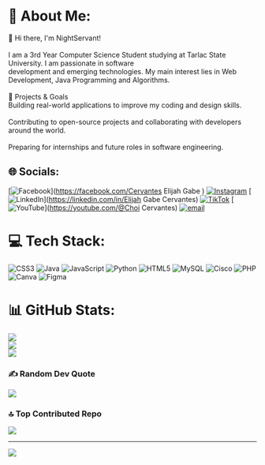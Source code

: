 # 💫 About Me:
👋 Hi there, I'm NightServant!<br><br>I am a 3rd Year Computer Science Student studying at Tarlac State University. I am passionate in software <br>development and emerging technologies. My main interest lies in Web Development, Java Programming and Algorithms.<br><br>🚀 Projects & Goals<br>Building real-world applications to improve my coding and design skills.<br><br>Contributing to open-source projects and collaborating with developers around the world.<br><br>Preparing for internships and future roles in software engineering.<br>


## 🌐 Socials:
[![Facebook](https://img.shields.io/badge/Facebook-%231877F2.svg?logo=Facebook&logoColor=white)](https://facebook.com/Cervantes Elijah Gabe ) [![Instagram](https://img.shields.io/badge/Instagram-%23E4405F.svg?logo=Instagram&logoColor=white)](https://instagram.com/gabe0307_) [![LinkedIn](https://img.shields.io/badge/LinkedIn-%230077B5.svg?logo=linkedin&logoColor=white)](https://linkedin.com/in/Elijah Gabe Cervantes) [![TikTok](https://img.shields.io/badge/TikTok-%23000000.svg?logo=TikTok&logoColor=white)](https://tiktok.com/@sleepy.je) [![YouTube](https://img.shields.io/badge/YouTube-%23FF0000.svg?logo=YouTube&logoColor=white)](https://youtube.com/@Choi Cervantes) [![email](https://img.shields.io/badge/Email-D14836?logo=gmail&logoColor=white)](mailto:egabecervantes@gmail.com) 

# 💻 Tech Stack:
![CSS3](https://img.shields.io/badge/css3-%231572B6.svg?style=for-the-badge&logo=css3&logoColor=white) ![Java](https://img.shields.io/badge/java-%23ED8B00.svg?style=for-the-badge&logo=openjdk&logoColor=white) ![JavaScript](https://img.shields.io/badge/javascript-%23323330.svg?style=for-the-badge&logo=javascript&logoColor=%23F7DF1E) ![Python](https://img.shields.io/badge/python-3670A0?style=for-the-badge&logo=python&logoColor=ffdd54) ![HTML5](https://img.shields.io/badge/html5-%23E34F26.svg?style=for-the-badge&logo=html5&logoColor=white) ![MySQL](https://img.shields.io/badge/mysql-4479A1.svg?style=for-the-badge&logo=mysql&logoColor=white) ![Cisco](https://img.shields.io/badge/cisco-%23049fd9.svg?style=for-the-badge&logo=cisco&logoColor=black) ![PHP](https://img.shields.io/badge/php-%23777BB4.svg?style=for-the-badge&logo=php&logoColor=white) ![Canva](https://img.shields.io/badge/Canva-%2300C4CC.svg?style=for-the-badge&logo=Canva&logoColor=white) ![Figma](https://img.shields.io/badge/figma-%23F24E1E.svg?style=for-the-badge&logo=figma&logoColor=white)
# 📊 GitHub Stats:
![](https://github-readme-stats.vercel.app/api?username=NightServant&theme=aura&hide_border=false&include_all_commits=true&count_private=true)<br/>
![](https://nirzak-streak-stats.vercel.app/?user=NightServant&theme=aura&hide_border=false)<br/>
![](https://github-readme-stats.vercel.app/api/top-langs/?username=NightServant&theme=aura&hide_border=false&include_all_commits=true&count_private=true&layout=compact)

### ✍️ Random Dev Quote
![](https://quotes-github-readme.vercel.app/api?type=horizontal&theme=radical)

### 🔝 Top Contributed Repo
![](https://github-contributor-stats.vercel.app/api?username=NightServant&limit=5&theme=aura&combine_all_yearly_contributions=true)

---
[![](https://visitcount.itsvg.in/api?id=NightServant&icon=0&color=1)](https://visitcount.itsvg.in)

<!-- Proudly created with GPRM ( https://gprm.itsvg.in ) -->
